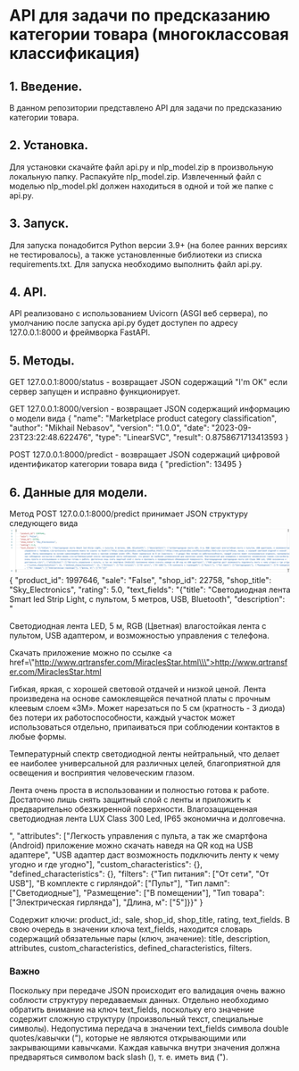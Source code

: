 # API для задачи по предсказанию категории товара (многоклассовая классификация)

## 1. Введение.

В данном репозитории представлено API для задачи по предсказанию категории товара.

## 2. Установка.

Для установки скачайте файл api.py и nlp_model.zip в произвольную локальную папку. Распакуйте nlp_model.zip. Извлеченный файл с моделью nlp_model.pkl должен находиться в одной и той же папке с api.py.

## 3. Запуск.

Для запуска понадобится Python версии 3.9+ (на более ранних версиях не тестировалось), а также установленные библиотеки из списка requirements.txt. Для запуска необходимо выполнить файл api.py.

## 4. API.

API реализовано с использованием Uvicorn (ASGI веб сервера), по умолчанию после запуска api.py будет доступен по адресу 127.0.0.1:8000 и фреймворка FastAPI.

## 5. Методы.

GET 127.0.0.1:8000/status - возвращает JSON содержащий "I'm OK" если сервер запущен и исправно функционирует.

GET 127.0.0.1:8000/version - возвращает JSON содержащий информацию о модели вида {
    "name": "Marketplace product category classification",
    "author": "Mikhail Nebasov",
    "version": "1.0.0",
    "date": "2023-09-23T23:22:48.622476",
    "type": "LinearSVC",
    "result": 0.8758671713413593
}

POST 127.0.0.1:8000/predict - возвращает JSON содержаций цифровой идентификатор категории товара вида {
    "prediction": 13495
}

## 6. Данные для модели.

Метод POST 127.0.0.1:8000/predict принимает JSON структуру следующего вида
![alt text](https://github.com/MikhailNebasov/api_for_marketplace_product_category_classification/blob/main/structure.png)
{
    "product_id": 1997646,
    "sale": "False",
    "shop_id": 22758,
    "shop_title": "Sky_Electronics",
    "rating": 5.0,
    "text_fields": "{\"title\": \"Светодиодная лента Smart led Strip Light, с пультом, 5 метров, USB, Bluetooth\", \"description\": \"<p>Светодиодная лента LED, 5 м, RGB (Цветная) влагостойкая лента с пультом, USB адаптером, и возможностью управления с телефона.</p><p>Скачать приложение можно по ссылке <a href=\\\"http://www.qrtransfer.com/MiraclesStar.html\\\">http://www.qrtransfer.com/MiraclesStar.html</a></p><p>Гибкая, яркая, с хорошей световой отдачей и низкой ценой. Лента произведена на основе самоклеящейся печатной платы с прочным клеевым слоем «3М». Может нарезаться по 5 см (кратность - 3 диода) без потери их работоспособности, каждый участок может использоваться отдельно, припаиваться при соблюдении контактов в любые формы.</p><p>Температурный спектр светодиодной ленты нейтральный, что делает ее наиболее универсальной для различных целей, благоприятной для освещения и восприятия человеческим глазом.</p><p>Лента очень проста в использовании и полностью готова к работе. Достаточно лишь снять защитный слой с ленты и приложить к предварительно обезжиренной поверхности. Влагозащищенная светодиодная лента LUX Class 300 Led, IP65 экономична и долговечна.</p>\", \"attributes\": [\"Легкость управления с пульта, а так же смартфона (Android) приложение можно скачать наведя на QR код на USB адаптере\", \"USB адаптер даст возможность подключить ленту к чему угодно и где угодно\"], \"custom_characteristics\": {}, \"defined_characteristics\": {}, \"filters\": {\"Тип питания\": [\"От сети\", \"От USB\"], \"В комплекте с гирляндой\": [\"Пульт\"], \"Тип ламп\": [\"Светодиодные\"], \"Размещение\": [\"В помещении\"], \"Тип товара\": [\"Электрическая гирлянда\"], \"Длина, м\": [\"5\"]}}"
}

Содержит ключи: product_id:, sale, shop_id, shop_title, rating, text_fields. В свою очередь в значении ключа text_fields, находится словарь содержащий обязательные пары (ключ, значение): title, description, attributes, custom_characteristics, defined_characteristics, filters.

### Важно

Поскольку при передаче JSON происходит его валидация очень важно соблюсти структуру передаваемых данных. Отдельно необходимо обратить внимание на ключ text_fields, поскольку его значение содержит сложную структуру (произвольный текст, специальные символы). Недопустима передача в значении text_fields символа double quotes/кавычки ("), которые не являются открывающими или закрывающими кавычками. Каждая кавычка внутри значения должна предваряться символом back slash (\), т. е. иметь вид (\").

